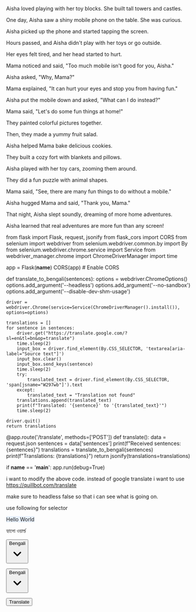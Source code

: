 
Aisha loved playing with her toy blocks. She built tall towers and castles.

One day, Aisha saw a shiny mobile phone on the table. She was curious.

Aisha picked up the phone and started tapping the screen.

Hours passed, and Aisha didn't play with her toys or go outside.

Her eyes felt tired, and her head started to hurt.

Mama noticed and said, "Too much mobile isn't good for you, Aisha."

Aisha asked, "Why, Mama?"

Mama explained, "It can hurt your eyes and stop you from having fun."

Aisha put the mobile down and asked, "What can I do instead?"

Mama said, "Let's do some fun things at home!"

They painted colorful pictures together.

Then, they made a yummy fruit salad.

Aisha helped Mama bake delicious cookies.

They built a cozy fort with blankets and pillows.

Aisha played with her toy cars, zooming them around.

They did a fun puzzle with animal shapes.

Mama said, "See, there are many fun things to do without a mobile."

Aisha hugged Mama and said, "Thank you, Mama."

That night, Aisha slept soundly, dreaming of more home adventures.

Aisha learned that real adventures are more fun than any screen!



from flask import Flask, request, jsonify
from flask_cors import CORS
from selenium import webdriver
from selenium.webdriver.common.by import By
from selenium.webdriver.chrome.service import Service
from webdriver_manager.chrome import ChromeDriverManager
import time

app = Flask(__name__)
CORS(app)  # Enable CORS

def translate_to_bengali(sentences):
    options = webdriver.ChromeOptions()
    options.add_argument('--headless')
    options.add_argument('--no-sandbox')
    options.add_argument('--disable-dev-shm-usage')
    
    driver = webdriver.Chrome(service=Service(ChromeDriverManager().install()), options=options)
    
    translations = []
    for sentence in sentences:
        driver.get("https://translate.google.com/?sl=en&tl=bn&op=translate")
        time.sleep(2)
        input_box = driver.find_element(By.CSS_SELECTOR, 'textarea[aria-label="Source text"]')
        input_box.clear()
        input_box.send_keys(sentence)
        time.sleep(2)
        try:
            translated_text = driver.find_element(By.CSS_SELECTOR, 'span[jsname="W297wb"]').text
        except:
            translated_text = "Translation not found"
        translations.append(translated_text)
        print(f"Translated: '{sentence}' to '{translated_text}'")
        time.sleep(2)

    driver.quit()
    return translations

@app.route('/translate', methods=['POST'])
def translate():
    data = request.json
    sentences = data['sentences']
    print(f"Received sentences: {sentences}")
    translations = translate_to_bengali(sentences)
    print(f"Translations: {translations}")
    return jsonify(translations=translations)

if __name__ == '__main__':
    app.run(debug=True)


i want to modify the above code. instead of google translate i want to use https://quillbot.com/translate

make sure to headless false so that i can see what is going on. 

use following for selector

<span id="input-sentence~0" style="background-color: rgb(233, 242, 255);">Hello World</span>

<span class="MuiTypography-root MuiTypography-p2 css-138gj6y" id="output-sentence~0">হ্যালো ওয়ার্ল্ড</span>

<button class="MuiButton-root MuiButton-text MuiButton-textPrimary MuiButton-sizeMedium MuiButton-textSizeMedium MuiButtonBase-root css-1uayg5t" tabindex="0" type="button">Bengali<span class="MuiButton-endIcon MuiButton-iconSizeMedium css-pt151d"><svg class="MuiSvgIcon-root MuiSvgIcon-fontSizeMedium css-p6nd68" focusable="false" aria-hidden="true" viewBox="0 0 24 24" type="chevronDown"><path d="M12 14.95c-.133 0-.258-.02-.375-.063a.877.877 0 0 1-.325-.212L6.675 10.05a.892.892 0 0 1-.262-.687.977.977 0 0 1 .287-.688.948.948 0 0 1 .7-.275c.283 0 .517.092.7.275l3.9 3.9 3.925-3.925a.892.892 0 0 1 .688-.262.977.977 0 0 1 .687.287.948.948 0 0 1 .275.7.948.948 0 0 1-.275.7l-4.6 4.6c-.1.1-.208.17-.325.212a1.106 1.106 0 0 1-.375.063Z"></path></svg></span><span class="MuiTouchRipple-root css-w0pj6f"></span></button>


<div class="MuiBox-root css-ij4vq4" data-testid="translator-header-language-dropdown-web"><button class="MuiButton-root MuiButton-text MuiButton-textPrimary MuiButton-sizeMedium MuiButton-textSizeMedium MuiButtonBase-root css-1uayg5t" tabindex="0" type="button">Bengali<span class="MuiButton-endIcon MuiButton-iconSizeMedium css-pt151d"><svg class="MuiSvgIcon-root MuiSvgIcon-fontSizeMedium css-p6nd68" focusable="false" aria-hidden="true" viewBox="0 0 24 24" type="chevronDown"><path d="M12 14.95c-.133 0-.258-.02-.375-.063a.877.877 0 0 1-.325-.212L6.675 10.05a.892.892 0 0 1-.262-.687.977.977 0 0 1 .287-.688.948.948 0 0 1 .7-.275c.283 0 .517.092.7.275l3.9 3.9 3.925-3.925a.892.892 0 0 1 .688-.262.977.977 0 0 1 .687.287.948.948 0 0 1 .275.7.948.948 0 0 1-.275.7l-4.6 4.6c-.1.1-.208.17-.325.212a1.106 1.106 0 0 1-.375.063Z"></path></svg></span><span class="MuiTouchRipple-root css-w0pj6f"></span></button></div>


<button class="MuiButton-root MuiButton-text MuiButton-textPrimary MuiButton-sizeLarge MuiButton-textSizeLarge MuiButtonBase-root css-mbkun8" tabindex="0" type="button"><span class="css-ork8mx">Translate</span><span class="MuiTouchRipple-root css-w0pj6f"></span></button>